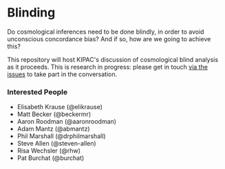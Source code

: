 # Blinding

Do cosmological inferences need to be done blindly, in order to avoid unconscious concordance bias? And if so, how are we going to achieve this?

This repository will host KIPAC's discussion of cosmological blind analysis as it proceeds. This is research in progress: please get in touch [via the issues](https://github.com/KIPAC/Blinding/issues) to take part in the conversation.

### Interested People

* Elisabeth Krause (@elikrause)
* Matt Becker (@beckermr)
* Aaron Roodman (@aaronroodman)
* Adam Mantz (@abmantz)
* Phil Marshall (@drphilmarshall)
* Steve Allen (@steven-allen)
* Risa Wechsler (@rhw)
* Pat Burchat (@burchat)

